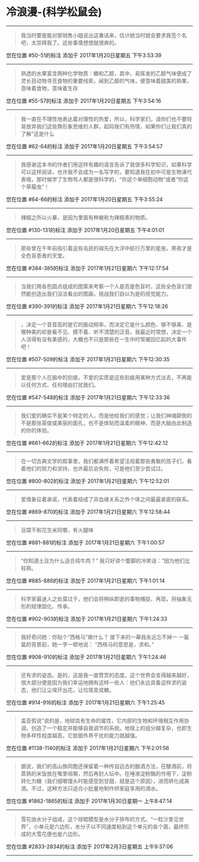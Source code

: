 # 冷浪漫-(科学松鼠会)

---

> 我当时要是能对那销售小姐说出这番话来，估计她当时就会要求我签个名吧，太崇拜我了。这些事情想想就很爽的。

您在位置 #50-51的标注 添加于 2017年1月20日星期五 下午3:53:39

---

> 熟透的水果富含两种化学物质：糖和乙醇，其中，易挥发的乙醇气味便成了灵长目动物寻觅食物的重要线索，闻到乙醇的气味，便意味着甜美的熟果，意味着食物，意味着生存

您在位置 #55-57的标注 添加于 2017年1月20日星期五 下午3:54:16

---

> 我一直在不理性地表达着对理性的热爱，所以，科学家们，请你们也不要轻易放弃我们这些靠形象思维的人群，起码我们有热情，如果你们让我们真的了解“这是什么

您在位置 #62-64的标注 添加于 2017年1月20日星期五 下午3:54:57

---

> 我感谢这本书的作者们用这样有趣的语言告诉了我很多科学知识，如果科学可以这样阅读，也许我不会成为一名写字的，要知道我在初中可是生物课代表哦，那时候学了生物骂人都是很科学的，“你这个单细胞动物”或者“你这个草履虫”！

您在位置 #64-66的标注 添加于 2017年1月20日星期五 下午3:55:24

---

> 辣椒之所以火暴，是因为里面有种被称为辣椒素的物质。

您在位置 #130-131的标注 添加于 2017年1月20日星期五 下午4:01:01

---

> 那些曾在千年前指引着这些岛民的祖先在大洋中航行万里的星座。黑夜才是全色盲患者的天堂。

您在位置 #384-385的标注 添加于 2017年1月21日星期六 下午12:17:54

---

> 当我们用各色圆点组成的图案来考察一个人是否是色盲时，这些全色盲们居然能创造出我们没法看出的图画，挑战我们自以为是的视觉能力。

您在位置 #390-391的标注 添加于 2017年1月21日星期六 下午12:18:26

---

> ，决定一个音音高的是它的振动频率，而决定它是什么颜色、够不够美、是哪种美的却是看不见、摸不着、听不清楚的泛音。我最近时常想，决定一个人活得有没有美感的，大概也不只是那些在一生中时常被回忆起的大事件吧！

您在位置 #507-509的标注 添加于 2017年1月21日星期六 下午12:30:35

---

> 爱是那个人在脑中的刻痕，不爱的实质是这些刻痕用某种方式淡去，不再能以任何方式、任何理由打扰我们。

您在位置 #547-548的标注 添加于 2017年1月21日星期六 下午12:33:36

---

> 我们爱的确实不是某个特定的人，而是他给我们的感觉；让我们神魂颠倒的不是那张英俊或美丽的面孔，也不是体贴而温柔的眼神，而是大脑由此制造的你的体验。

您在位置 #661-662的标注 添加于 2017年1月21日星期六 下午12:42:12

---

> 在一切古典文学的叙事里，我们都满怀着希望注视着那些勇敢的孩子们，看着他们的努力和坚持，也许最后会失败，可是他们至少尝试过。

您在位置 #800-802的标注 添加于 2017年1月21日星期六 下午12:52:01

---

> 爱情象征着承诺，代表着结成了非血缘关系之外个体之间最最紧密的联系。

您在位置 #869-870的标注 添加于 2017年1月21日星期六 下午12:58:44

---

> 豆腐干和花生米同嚼，有火腿味

您在位置 #881-881的标注 添加于 2017年1月21日星期六 下午1:00:57

---

> “你知道土豆为什么适合炖牛肉？” 我只好讲个蹩脚的冷笑话：“因为他们比较熟。

您在位置 #885-886的标注 添加于 2017年1月21日星期六 下午1:01:14

---

> 科学家最迷人之处莫过于，他们会将稍纵即逝的事物捕捉、再现，将抽象无形的规律固化、传承。

您在位置 #902-903的标注 添加于 2017年1月21日星期六 下午1:24:33

---

> 我好奇问她：你贴个“西格马”做什么？ 接下来的一幕我永远忘不掉一 一氤氲的背景前，她一字一顿地说： “西格马的意思是，求和。”

您在位置 #908-910的标注 添加于 2017年1月21日星期六 下午1:24:46

---

> 还有求的姿态。是的，这是我一直赞赏的态度。这个世界会变得越来越好，很大部分便是因为我们幸运地拥有这样一些人：他们永远具备这样求的姿态，他们让尘埃开出花，让垃圾变成糖。

您在位置 #914-916的标注 添加于 2017年1月21日星期六 下午1:25:45

---

> 盖亚假说”说的是，地球具有生命的属性，它内部的生物和环境相互作用协调，创造了一个稳定并能够自我调节的系统。地球上的组分越复杂，也即生物多样性程度越高，它抵御外界干扰的能力就越强。

您在位置 #1138-1140的标注 添加于 2017年1月21日星期六 下午2:01:56

---

> 据说，我们的高山族同胞还保留着一种传自远古的酿酒方法，茌酿酒前，将蒸熟的米饭放在嘴里咀嚼，然后再封人坛中。在唾液淀粉酶的作用下，淀粉转化为糖（我们细嚼馒头时能感受到甘甜，就是这个原因），进而转化成美酒。不过，这种方法只适合小批量地制作供家庭享用的酒水。

您在位置 #1862-1865的标注 添加于 2017年1月30日星期一 上午8:47:14

---

> 雪花由水分子组成，这个球棍模型是水分子排布的方式。“一粒沙里见世界”，小单元是六边形，水分子以不同速度粘到这个单元的各个面，最终形成的大雪花便也是六边形。

您在位置 #2833-2834的标注 添加于 2017年2月3日星期五 上午9:37:06

---

